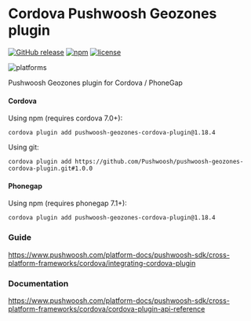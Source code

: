Cordova Pushwoosh Geozones plugin
===================================================

[![GitHub release](https://img.shields.io/github/release/Pushwoosh/pushwoosh-geozones-cordova-plugin.svg?style=flat-square)](https://github.com/Pushwoosh/pushwoosh-geozones-cordova-plugin/releases) 
[![npm](https://img.shields.io/npm/v/pushwoosh-geozones-cordova-plugin.svg)](https://www.npmjs.com/package/pushwoosh-geozones-cordova-plugin)
[![license](https://img.shields.io/npm/l/pushwoosh-geozones-cordova-plugin.svg)](https://www.npmjs.com/package/pushwoosh-geozones-cordova-plugin)

![platforms](https://img.shields.io/badge/platforms-android%20%7C%20ios%20%7C%20wp8%20%7C%20windows%20-yellowgreen.svg)

Pushwoosh Geozones plugin for Cordova / PhoneGap

#### Cordova

Using npm (requires cordova 7.0+):

```
cordova plugin add pushwoosh-geozones-cordova-plugin@1.18.4
```

Using git:

```
cordova plugin add https://github.com/Pushwoosh/pushwoosh-geozones-cordova-plugin.git#1.0.0
```

#### Phonegap

Using npm (requires phonegap 7.1+):

```
cordova plugin add pushwoosh-geozones-cordova-plugin@1.18.4
```

### Guide

https://www.pushwoosh.com/platform-docs/pushwoosh-sdk/cross-platform-frameworks/cordova/integrating-cordova-plugin

### Documentation

https://www.pushwoosh.com/platform-docs/pushwoosh-sdk/cross-platform-frameworks/cordova/cordova-plugin-api-reference

